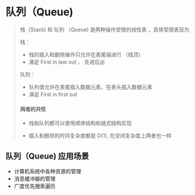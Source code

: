 # 队列（Queue)

> 栈（Stack) 和 队列 （Queue) 是两种操作受限的线性表 ，具体受限表现为
>
> 栈：
>
> - 栈的插入和删除操作只允许在表尾端进行 （栈顶）
> - 满足 First in last out ， 先进后出
>
> 队列：
>
> - 队列值允许在表尾插入数据元素，在表头插入数据元素
> - 满足 First in first out 
>
> #### 两者的共性
>
> - 栈和队列都可以使用顺序结构和链式结构实现
>
> - 插入和删除的时间复杂度都是 O(1), 在空间复杂度上两者也一样

## 队列（Queue) 应用场景

- 计算机系统中各种资源的管理
- 消息缓冲器的管理
- 广度优先搜索遍历